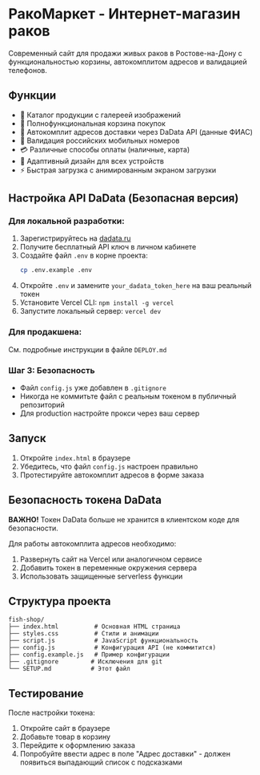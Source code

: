 # РакоМаркет - Интернет-магазин раков

Современный сайт для продажи живых раков в Ростове-на-Дону с функциональностью корзины, автокомплитом адресов и валидацией телефонов.

## Функции

- 🦐 Каталог продукции с галереей изображений
- 🛒 Полнофункциональная корзина покупок
- 📍 Автокомплит адресов доставки через DaData API (данные ФИАС)
- 📱 Валидация российских мобильных номеров
- 💳 Различные способы оплаты (наличные, карта)
- 📱 Адаптивный дизайн для всех устройств
- ⚡ Быстрая загрузка с анимированным экраном загрузки

## Настройка API DaData (Безопасная версия)

### Для локальной разработки:

1. Зарегистрируйтесь на [dadata.ru](https://dadata.ru/)
2. Получите бесплатный API ключ в личном кабинете
3. Создайте файл `.env` в корне проекта:
   ```bash
   cp .env.example .env
   ```
4. Откройте `.env` и замените `your_dadata_token_here` на ваш реальный токен
5. Установите Vercel CLI: `npm install -g vercel`
6. Запустите локальный сервер: `vercel dev`

### Для продакшена:

См. подробные инструкции в файле `DEPLOY.md`

### Шаг 3: Безопасность

- Файл `config.js` уже добавлен в `.gitignore`
- Никогда не коммитьте файл с реальным токеном в публичный репозиторий
- Для production настройте прокси через ваш сервер

## Запуск

1. Откройте `index.html` в браузере
2. Убедитесь, что файл `config.js` настроен правильно
3. Протестируйте автокомплит адресов в форме заказа

## Безопасность токена DaData

**ВАЖНО!** Токен DaData больше не хранится в клиентском коде для безопасности.

Для работы автокомплита адресов необходимо:

1. Развернуть сайт на Vercel или аналогичном сервисе
2. Добавить токен в переменные окружения сервера
3. Использовать защищенные serverless функции

## Структура проекта

```
fish-shop/
├── index.html          # Основная HTML страница
├── styles.css          # Стили и анимации
├── script.js           # JavaScript функциональность
├── config.js           # Конфигурация API (не коммитится)
├── config.example.js   # Пример конфигурации
├── .gitignore         # Исключения для git
└── SETUP.md           # Этот файл
```

## Тестирование

После настройки токена:

1. Откройте сайт в браузере
2. Добавьте товар в корзину
3. Перейдите к оформлению заказа
4. Попробуйте ввести адрес в поле "Адрес доставки" - должен появиться выпадающий список с подсказками
